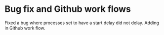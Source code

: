 # Bug fix and Github work flows

Fixed a bug where processes set to have a start delay did not delay.
Adding in Github work flow.